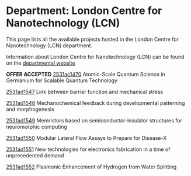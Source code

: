 # Department: **London Centre for Nanotechnology (LCN)**

This page lists all the available projects hosted in the London Centre for Nanotechnology (LCN) department.

Information about London Centre for Nanotechnology (LCN) can be found on the [departmental website](https://www.london-nano.com)

**OFFER ACCEPTED** [2531ac1470](../projects/2531ac1470.md) Atomic-Scale Quantum Science in Germanium for Scalable Quantum Technology

[2531ad1547](../projects/2531ad1547.md) Link between barrier function and mechanical stress

[2531ad1548](../projects/2531ad1548.md) Mechanochemical feedback during developmental patterning and morphogenesis

[2531ad1549](../projects/2531ad1549.md) Memristors based on semiconductor-insulator structures for neuromorphic computing

[2531ad1550](../projects/2531ad1550.md) Modular Lateral Flow Assays to Prepare for Disease-X

[2531ad1551](../projects/2531ad1551.md) New technologies for electronics fabrication in a time of unprecedented demand

[2531ad1552](../projects/2531ad1552.md) Plasmonic Enhancement of Hydrogen from Water Splitting


